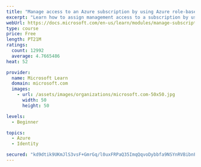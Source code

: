 ```yaml
---
title: "Manage access to an Azure subscription by using Azure role-based access control (RBAC)"
excerpt: "Learn how to assign management access to a subscription by using Azure role-based access control."
webUrl: https://docs.microsoft.com/en-us/learn/modules/manage-subscription-access-azure-rbac/
type: course
price: Free
length: PT21M
ratings:
  count: 12992
  average: 4.7665486
heat: 52

provider:
  name: Microsoft Learn
  domain: microsoft.com
  images:
    - url: /assets/images/organizations/microsoft.com-50x50.jpg
      width: 50
      height: 50

levels:
  - Beginner

topics:
  - Azure
  - Identity

secured: "kd9dtik9UKmJlS3vsF+GmrGq/l0uxFRPaQ35ImqQqvoDybbfa9NSYnRVBibnFIzDqyjJ6FROuqdojxR+Aqn3NWakY5Hry1QMiMdznU6MFDXBzVVOGjsV02WNvSqsdqCgFWp9RXJx1w6wiyqNuHvDKMv3Td+hhCdHZb4XJlFOSuNg/nPHibwFEgJ+7ImXMNrqVUj+HDS0RIdFZsZdgUss9Q1VIEBt7c+5QtsKOuf04ozSYlWQWNzjV9Ei0skoJSozXyveFX41roKerGvHehKJwZB4w+A8rJdjc5PttiLMGxmoTbGmQpokPiQQmMHmAGy2m5DcScZ3jqiTY4lJFyRrudMqXb8C/CRIjky3focseDtQqzOkRQ6hcBG76rBGLRV4OOWIUMFlxKq5mvnKQT4Iz2YAa4DiPG9dYjoDsusSYhC3sZWZ5lGAtw4d0Fiiv/pb;klf8OuzWX7Wn1cLG0aeGhw=="
---
```


